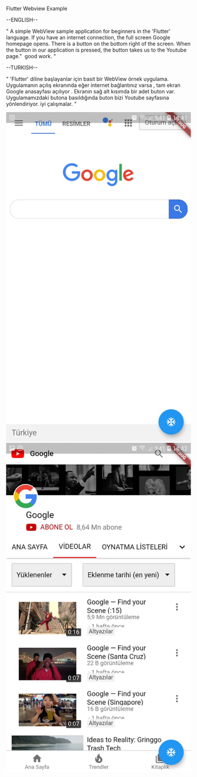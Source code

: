 Flutter Webview Example


--ENGLISH--

" A simple WebView sample application for beginners in the 'Flutter' language. If you have an internet connection, the full screen Google homepage opens. There is a button on the bottom right of the screen.
When the button in our application is pressed, the button takes us to the Youtube page."
 good work. "
 
 
--TURKISH--

" 'Flutter' diline başlayanlar için basit bir WebView örnek uygulama. Uygulamanın açılış ekranında eğer internet bağlantınız varsa , tam ekran Google anasayfası açılıyor . Ekranın sağ alt kısımda bir adet  buton var.
Uygulamamızdaki butona basıldığında  buton bizi Youtube sayfasına yönlendiriyor.
 iyi çalışmalar. "
 
 <img src="main1.jpeg"  />
<img src="main2.jpeg" " />
